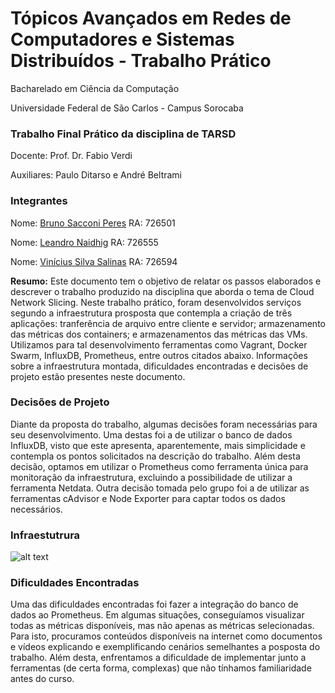 # Tópicos Avançados em Redes de Computadores e Sistemas Distribuídos - Trabalho Prático

Bacharelado em Ciência da Computação

Universidade Federal de São Carlos - Campus Sorocaba

### Trabalho Final Prático da disciplina de TARSD

Docente: Prof.  Dr.  Fabio Verdi

Auxiliares: Paulo Ditarso e André Beltrami

### Integrantes
Nome: [Bruno Sacconi Peres](https://github.com/mdk97)
RA: 726501

Nome: [Leandro Naidhig](https://github.com/Leandro-Naidhig)
RA: 726555

Nome: [Vinícius Silva Salinas](https://github.com/viniciussalinas)
RA: 726594

**Resumo:** Este documento tem o objetivo de relatar os passos elaborados e descrever o trabalho produzido na disciplina que aborda o tema de Cloud Network Slicing. Neste trabalho prático, foram desenvolvidos serviços segundo a infraestrutura prosposta que contempla a criação de três aplicações: tranferência de arquivo entre cliente e servidor; armazenamento das métricas dos containers; e armazenamentos das métricas das VMs. Utilizamos para tal desenvolvimento ferramentas como Vagrant, Docker Swarm, InfluxDB, Prometheus, entre outros citados abaixo. Informações sobre a infraestrutura montada, dificuldades encontradas e decisões de projeto estão presentes neste documento.

### Decisões de Projeto

Diante da proposta do trabalho, algumas decisões foram necessárias para seu desenvolvimento. Uma destas foi a de utilizar o banco de dados InfluxDB, visto que este apresenta, aparentemente, mais simplicidade e contempla os pontos solicitados na descrição do trabalho. Além desta decisão, optamos em utilizar o Prometheus como ferramenta única para monitoração da infraestrutura, excluindo a possibilidade de utilizar a ferramenta Netdata. Outra decisão tomada pelo grupo foi a de utilizar as ferramentas cAdvisor e Node Exporter para captar todos os dados necessários.

### Infraestutrura

![alt text](https://github.com/Leandro-Naidhig/Trabalho01-TARSD/blob/master/ArquiteturaTARSD-Final.jpg?raw=true)

### Dificuldades Encontradas

Uma das dificuldades encontradas foi fazer a integração do banco de dados ao Prometheus. Em algumas situações, conseguíamos visualizar todas as métricas disponíveis, mas não apenas as métricas selecionadas. Para isto, procuramos conteúdos disponíveis na internet como documentos e vídeos explicando e exemplificando cenários semelhantes a posposta do trabalho. Além desta, enfrentamos a dificuldade de implementar junto a ferramentas (de certa forma, complexas) que não tínhamos familiaridade antes do curso.
